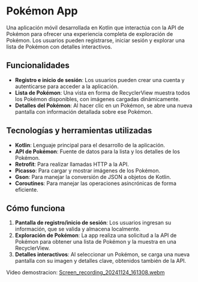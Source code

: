 # Pokémon App

Una aplicación móvil desarrollada en Kotlin que interactúa con la API de Pokémon para ofrecer una experiencia completa de exploración de Pokémon. Los usuarios pueden registrarse, iniciar sesión y explorar una lista de Pokémon con detalles interactivos.

## Funcionalidades

- **Registro e inicio de sesión**: Los usuarios pueden crear una cuenta y autenticarse para acceder a la aplicación.
- **Lista de Pokémon**: Una vista en forma de RecyclerView muestra todos los Pokémon disponibles, con imágenes cargadas dinámicamente.
- **Detalles del Pokémon**: Al hacer clic en un Pokémon, se abre una nueva pantalla con información detallada sobre ese Pokémon.

## Tecnologías y herramientas utilizadas

- **Kotlin**: Lenguaje principal para el desarrollo de la aplicación.
- **API de Pokémon**: Fuente de datos para la lista y los detalles de los Pokémon.
- **Retrofit**: Para realizar llamadas HTTP a la API.
- **Picasso**: Para cargar y mostrar imágenes de los Pokémon.
- **Gson**: Para manejar la conversión de JSON a objetos de Kotlin.
- **Coroutines**: Para manejar las operaciones asincrónicas de forma eficiente.

## Cómo funciona

1. **Pantalla de registro/inicio de sesión**: Los usuarios ingresan su información, que se valida y almacena localmente.
2. **Exploración de Pokémon**: La app realiza una solicitud a la API de Pokémon para obtener una lista de Pokémon y la muestra en una RecyclerView.
3. **Detalles interactivos**: Al seleccionar un Pokémon, se carga una nueva pantalla con su imagen y detalles clave, obtenidos también de la API.



Video demostracion:
[Screen_recording_20241124_161308.webm](https://github.com/user-attachments/assets/607bb424-de56-495d-862c-a29ff24747ec)
